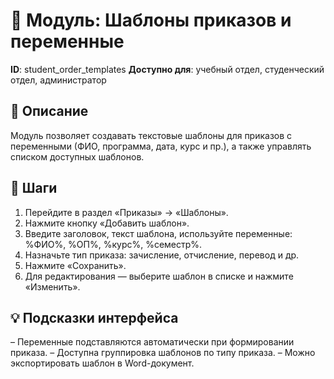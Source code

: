 # 📘 Модуль: Шаблоны приказов и переменные
**ID**: student_order_templates
**Доступно для**: учебный отдел, студенческий отдел, администратор

## 📝 Описание
Модуль позволяет создавать текстовые шаблоны для приказов с переменными (ФИО, программа, дата, курс и пр.), а также управлять списком доступных шаблонов.

## 🩜 Шаги
1. Перейдите в раздел «Приказы» → «Шаблоны».
2. Нажмите кнопку «Добавить шаблон».
3. Введите заголовок, текст шаблона, используйте переменные: %ФИО%, %ОП%, %курс%, %семестр%.
4. Назначьте тип приказа: зачисление, отчисление, перевод и др.
5. Нажмите «Сохранить».
6. Для редактирования — выберите шаблон в списке и нажмите «Изменить».

## 💡 Подсказки интерфейса
– Переменные подставляются автоматически при формировании приказа.
– Доступна группировка шаблонов по типу приказа.
– Можно экспортировать шаблон в Word-документ.
